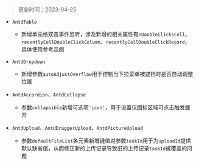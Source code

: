 > 更新时间：2023-04-25

- `AntdTable`
  - 新增单元格双击事件监听，涉及新增的相关属性有`nDoubleClicksCell`、`recentlyCellDoubleClickColumn`、`recentlyCellDoubleClickRecord`，具体使用参考[示例](/AntdTable-advanced#监听表格内点击事件)

- `AntdDropdown`
  - 新增参数`autoAdjustOverflow`用于控制当下拉菜单被遮挡时是否自动调整位置

- `AntdAccordion`、`AntdCollapse`
  - 参数`collapsible`新增可选项`'icon'`，用于设置仅图标区域可点击触发展开

- `AntdUpload`、`AntdDraggerUpload`、`AntdPictureUpload`
  - 参数`defaultFileList`各元素新增键值对参数`taskId`用于为`uploadId`提供默认缺省值，从而修正新的上传记录导致旧的上传记录`taskId`被覆盖的问题